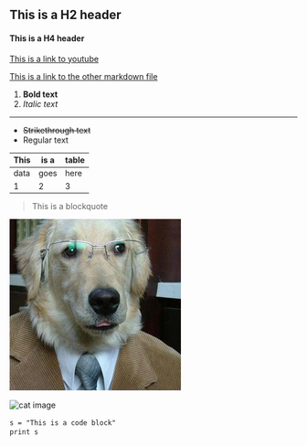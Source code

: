 ## This is a H2 header

#### This is a H4 header

[This is a link to youtube](https://www.youtube.com "External link to youtube")

[This is a link to the other markdown file](markdownFile.md)

1. **Bold text**
2. _Italic text_
---
* ~~Strikethrough text~~
* Regular text

This | is a | table
--- | --- | ---
data | goes | here
1 | 2 | 3

> This is a blockquote

![dog image](dog.jpeg)

![cat image](http://www.catster.com/wp-content/uploads/2017/08/A-fluffy-cat-looking-funny-surprised-or-concerned.jpg "Image from web")

```
s = "This is a code block"
print s
```
